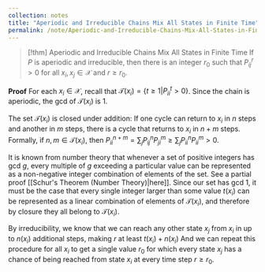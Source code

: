 ```yaml
---
collection: notes
title: "Aperiodic and Irreducible Chains Mix All States in Finite Time"
permalink: /note/Aperiodic-and-Irreducible-Chains-Mix-All-States-in-Finite-Time/
---
```

> [!thm] Aperiodic and Irreducible Chains Mix All States in Finite Time
> If $P$ is aperiodic and irreducible, then there is an integer $r_0$ such that $P^r_{ij} > 0$ for all $x_i, x_j \in \mathcal{X}$ and $r \geq r_0$.

**Proof**
For each $x_i \in \mathcal{X}$, recall that $\mathcal{T}(x_i) = \{ t \geq 1 | P^t_{ii} > 0 \}$. Since the chain is aperiodic, the gcd of $\mathcal{T}(x_i)$ is 1.

The set $\mathcal{T}(x_i)$ is closed under addition: If one cycle can return to $x_i$ in $n$ steps and another in $m$ steps, there is a cycle that returns to $x_i$ in $n+m$ steps. Formally, if $n,m \in \mathcal{T}(x_i)$, then $P^{n+m}_{ii} = \sum_j P^n_{ij} P^m_{ji} \geq \sum_j P^n_{ii} P^m_{ii} > 0$.

It is known from number theory that whenever a set of positive integers has gcd $g$, every multiple of $g$ exceeding a particular value can be represented as a non-negative integer combination of elements of the set. See a partial proof [[Schur's Theorem (Number Theory)|here]]. Since our set has gcd 1, it must be the case that every single integer larger than some value $t(x_i)$ can be represented as a linear combination of elements of $\mathcal{T}(x_i)$, and therefore by closure they all belong to $\mathcal{T}(x_i)$. 

By irreducibility, we know that we can reach any other state $x_j$ from $x_i$ in up to $n(x_i)$ additional steps, making $r$ at least $t(x_i) + n(x_i)$ And we can repeat this procedure for all $x_i$ to get a single value $r_0$ for which every state $x_j$ has a chance of being reached from state $x_i$ at every time step $r \geq r_0$.